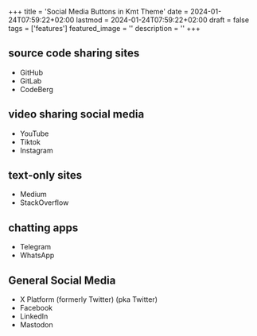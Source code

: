 +++
title = 'Social Media Buttons in Kmt Theme'
date = 2024-01-24T07:59:22+02:00
lastmod = 2024-01-24T07:59:22+02:00
draft = false
tags = ['features']
featured_image = ''
description = ''
+++
## source code sharing sites

- GitHub
- GitLab
- CodeBerg

## video sharing social media

- YouTube
- Tiktok
- Instagram

## text-only sites

- Medium
- StackOverflow

## chatting apps

- Telegram
- WhatsApp

## General Social Media

- X Platform (formerly Twitter) (pka Twitter)
- Facebook
- LinkedIn
- Mastodon
